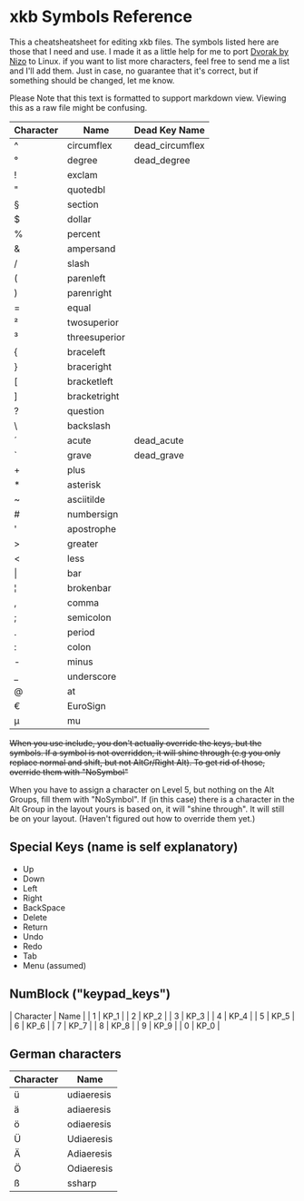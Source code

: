 # xkb Symbols Reference
This a cheatsheatsheet for editing xkb files. The symbols listed here are those that I need and use.
I made it as a little help for me to port [Dvorak by Nizo](https://github.com/theNizo/DvorakByNizo-German) to Linux.
if you want to list more characters, feel free to send me a list and I'll add them.
Just in case, no guarantee that it's correct, but if something should be changed, let me know.

Please Note that this text is formatted to support markdown view. Viewing this as a raw file might be confusing.

| Character | Name | Dead Key Name |
|-|-|-|
| ^ | circumflex | dead_circumflex |
| ° | degree | dead_degree |
| ! | exclam | |
| " | quotedbl | |
| § | section | |
| $ | dollar | |
| % | percent | |
| & | ampersand | |
| / | slash | |
| ( | parenleft | |
| ) | parenright | |
| = | equal | |
| ² | twosuperior | |
| ³ | threesuperior | |
| { | braceleft | |
| } | braceright | |
| \[ | bracketleft | |
| \] | bracketright | |
| ? | question | |
| \ | backslash | |
| ´ | acute | dead_acute |
| \` | grave | dead_grave |
| \+ | plus | |
| \* | asterisk | |
| ~ | asciitilde | |
| # | numbersign | |
| ' | apostrophe | |
| > | greater | |
| < | less | |
| \| | bar | |
| ¦ | brokenbar | |
| , | comma | |
| ; | semicolon | |
| . | period | |
| : | colon | |
| \- | minus | |
| _ | underscore | |
| @ | at | |
| € | EuroSign | |
| µ | mu | |

~~When you use include, you don't actually override the keys, but the symbols. If a symbol is not overridden, it will shine through (e.g you only replace normal and shift, but not AltGr/Right Alt). To get rid of those, override them with "NoSymbol"~~

When you have to assign a character on Level 5, but nothing on the Alt Groups, fill them with "NoSymbol". If (in this case) there is a character in the Alt Group in the layout yours is based on, it will "shine through". It will still be on your layout. (Haven't figured out how to override them yet.)

## Special Keys (name is self explanatory)

* Up
* Down
* Left
* Right
* BackSpace
* Delete
* Return
* Undo
* Redo
* Tab
* Menu (assumed)

## NumBlock ("keypad_keys")

| Character | Name |
| 1 | KP_1 |
| 2 | KP_2 |
| 3 | KP_3 |
| 4 | KP_4 |
| 5 | KP_5 |
| 6 | KP_6 |
| 7 | KP_7 |
| 8 | KP_8 |
| 9 | KP_9 |
| 0 | KP_0 |

## German characters

| Character | Name |
|-|-|
| ü | udiaeresis |
| ä | adiaeresis |
| ö | odiaeresis |
| Ü | Udiaeresis |
| Ä | Adiaeresis |
| Ö | Odiaeresis |
| ß | ssharp |
